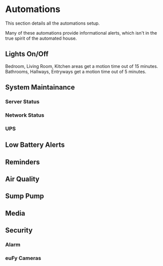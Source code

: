 # Automations

This section details all the automations setup.

Many of these automations provide informational alerts, which isn't in the true spirit of the automated house.

## Lights On/Off

Bedroom, Living Room, Kitchen areas get a motion time out of 15 minutes.
Bathrooms, Hallways, Entryways get a motion time out of 5 minutes.

## System Maintainance

### Server Status

### Network Status

### UPS

## Low Battery Alerts

## Reminders

## Air Quality

## Sump Pump

## Media

## Security

### Alarm

### euFy Cameras
